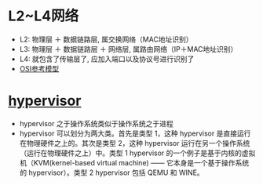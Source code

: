 # L2~L4网络
  - L2: 物理层 ＋ 数据链路层, 属交换网络（MAC地址识别） 
  - L3: 物理层 ＋ 数据链路层 ＋ 网络层, 属路由网络（IP＋MAC地址识别）
  - L4: 就包含了传输层了, 应加入端口以及协议号进行识别了
  - [OSI参考模型](http://baike.baidu.com/link?url=3rLRQ-0KFNgz381PFGnxU9O4rmPgDBsK0Z-IFmzhYBkvqKiUSVDTJ4cKgsQmociSB3rh54WwejsKyaUCIjdCZkDEYR93Av-hMB796SlkWMEOZwDZyjRWm6ygOY8PfikF)

# [hypervisor](http://www.ibm.com/developerworks/cn/linux/l-hypervisor/)
 - hypervisor 之于操作系统类似于操作系统之于进程
 - hypervisor 可以划分为两大类。首先是类型 1，这种 hypervisor 是直接运行在物理硬件之上的。其次是类型 2，这种 hypervisor 运行在另一个操作系统（运行在物理硬件之上）中。类型 1 hypervisor 的一个例子是基于内核的虚拟机（KVM(kernel-based virtual machine) —— 它本身是一个基于操作系统的 hypervisor）。类型 2 hypervisor 包括 QEMU 和 WINE。
